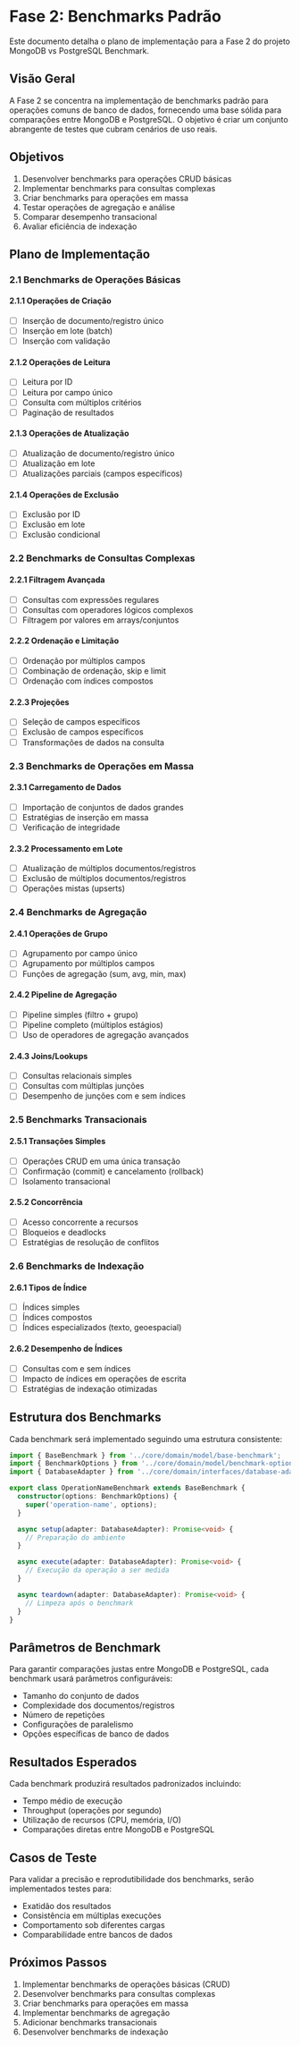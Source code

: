 # Fase 2: Benchmarks Padrão

Este documento detalha o plano de implementação para a Fase 2 do projeto MongoDB vs PostgreSQL Benchmark.

## Visão Geral

A Fase 2 se concentra na implementação de benchmarks padrão para operações comuns de banco de dados, fornecendo uma base sólida para comparações entre MongoDB e PostgreSQL. O objetivo é criar um conjunto abrangente de testes que cubram cenários de uso reais.

## Objetivos

1. Desenvolver benchmarks para operações CRUD básicas
2. Implementar benchmarks para consultas complexas
3. Criar benchmarks para operações em massa
4. Testar operações de agregação e análise
5. Comparar desempenho transacional
6. Avaliar eficiência de indexação

## Plano de Implementação

### 2.1 Benchmarks de Operações Básicas

#### 2.1.1 Operações de Criação
- [ ] Inserção de documento/registro único
- [ ] Inserção em lote (batch)
- [ ] Inserção com validação

#### 2.1.2 Operações de Leitura
- [ ] Leitura por ID
- [ ] Leitura por campo único
- [ ] Consulta com múltiplos critérios
- [ ] Paginação de resultados

#### 2.1.3 Operações de Atualização
- [ ] Atualização de documento/registro único
- [ ] Atualização em lote
- [ ] Atualizações parciais (campos específicos)

#### 2.1.4 Operações de Exclusão
- [ ] Exclusão por ID
- [ ] Exclusão em lote
- [ ] Exclusão condicional

### 2.2 Benchmarks de Consultas Complexas

#### 2.2.1 Filtragem Avançada
- [ ] Consultas com expressões regulares
- [ ] Consultas com operadores lógicos complexos
- [ ] Filtragem por valores em arrays/conjuntos

#### 2.2.2 Ordenação e Limitação
- [ ] Ordenação por múltiplos campos
- [ ] Combinação de ordenação, skip e limit
- [ ] Ordenação com índices compostos

#### 2.2.3 Projeções
- [ ] Seleção de campos específicos
- [ ] Exclusão de campos específicos
- [ ] Transformações de dados na consulta

### 2.3 Benchmarks de Operações em Massa

#### 2.3.1 Carregamento de Dados
- [ ] Importação de conjuntos de dados grandes
- [ ] Estratégias de inserção em massa
- [ ] Verificação de integridade

#### 2.3.2 Processamento em Lote
- [ ] Atualização de múltiplos documentos/registros
- [ ] Exclusão de múltiplos documentos/registros
- [ ] Operações mistas (upserts)

### 2.4 Benchmarks de Agregação

#### 2.4.1 Operações de Grupo
- [ ] Agrupamento por campo único
- [ ] Agrupamento por múltiplos campos
- [ ] Funções de agregação (sum, avg, min, max)

#### 2.4.2 Pipeline de Agregação
- [ ] Pipeline simples (filtro + grupo)
- [ ] Pipeline completo (múltiplos estágios)
- [ ] Uso de operadores de agregação avançados

#### 2.4.3 Joins/Lookups
- [ ] Consultas relacionais simples
- [ ] Consultas com múltiplas junções
- [ ] Desempenho de junções com e sem índices

### 2.5 Benchmarks Transacionais

#### 2.5.1 Transações Simples
- [ ] Operações CRUD em uma única transação
- [ ] Confirmação (commit) e cancelamento (rollback)
- [ ] Isolamento transacional

#### 2.5.2 Concorrência
- [ ] Acesso concorrente a recursos
- [ ] Bloqueios e deadlocks
- [ ] Estratégias de resolução de conflitos

### 2.6 Benchmarks de Indexação

#### 2.6.1 Tipos de Índice
- [ ] Índices simples
- [ ] Índices compostos
- [ ] Índices especializados (texto, geoespacial)

#### 2.6.2 Desempenho de Índices
- [ ] Consultas com e sem índices
- [ ] Impacto de índices em operações de escrita
- [ ] Estratégias de indexação otimizadas

## Estrutura dos Benchmarks

Cada benchmark será implementado seguindo uma estrutura consistente:

```typescript
import { BaseBenchmark } from '../core/domain/model/base-benchmark';
import { BenchmarkOptions } from '../core/domain/model/benchmark-options';
import { DatabaseAdapter } from '../core/domain/interfaces/database-adapter.interface';

export class OperationNameBenchmark extends BaseBenchmark {
  constructor(options: BenchmarkOptions) {
    super('operation-name', options);
  }

  async setup(adapter: DatabaseAdapter): Promise<void> {
    // Preparação do ambiente
  }

  async execute(adapter: DatabaseAdapter): Promise<void> {
    // Execução da operação a ser medida
  }

  async teardown(adapter: DatabaseAdapter): Promise<void> {
    // Limpeza após o benchmark
  }
}
```

## Parâmetros de Benchmark

Para garantir comparações justas entre MongoDB e PostgreSQL, cada benchmark usará parâmetros configuráveis:

- Tamanho do conjunto de dados
- Complexidade dos documentos/registros
- Número de repetições
- Configurações de paralelismo
- Opções específicas de banco de dados

## Resultados Esperados

Cada benchmark produzirá resultados padronizados incluindo:

- Tempo médio de execução
- Throughput (operações por segundo)
- Utilização de recursos (CPU, memória, I/O)
- Comparações diretas entre MongoDB e PostgreSQL

## Casos de Teste

Para validar a precisão e reprodutibilidade dos benchmarks, serão implementados testes para:

- Exatidão dos resultados
- Consistência em múltiplas execuções
- Comportamento sob diferentes cargas
- Comparabilidade entre bancos de dados

## Próximos Passos

1. Implementar benchmarks de operações básicas (CRUD)
2. Desenvolver benchmarks para consultas complexas
3. Criar benchmarks para operações em massa
4. Implementar benchmarks de agregação
5. Adicionar benchmarks transacionais
6. Desenvolver benchmarks de indexação 